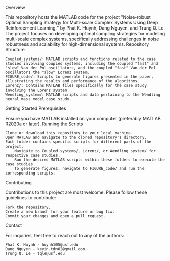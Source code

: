 Overview

This repository hosts the MATLAB code for the project "Noise-robust Optimal Sampling Strategy for Multi-scale Complex Systems Using Deep Reinforcement Learning," by Phat K. Huynh, Dang Nguyen, and Trung Q. Le. The project focuses on developing optimal sampling strategies for modeling multi-scale complex systems, specifically addressing challenges in noise robustness and scalability for high-dimensional systems.
Repository Structure

    Coupled_systems/: MATLAB scripts and functions related to the case studies involving coupled systems, including the coupled "fast" and "slow" Van der Pol oscillators, and the coupled "fast" Van der Pol oscillators the "slow" Lorenz system.
    FIGURE_code/: Scripts to generate figures presented in the paper, illustrating the results and performance of the algorithms.
    Lorenz/: Contains MATLAB files specifically for the case study involving the Lorenz system.
    Wendling_system/: MATLAB scripts and data pertaining to the Wendling neural mass model case study.

Getting Started
Prerequisites

Ensure you have MATLAB installed on your computer (preferably MATLAB R2020a or later).
Running the Scripts

    Clone or download this repository to your local machine.
    Open MATLAB and navigate to the cloned repository's directory.
    Each folder contains specific scripts for different parts of the project:
        Navigate to Coupled_systems/, Lorenz/, or Wendling_system/ for respective case studies.
        Run the desired MATLAB scripts within these folders to execute the case studies.
        To generate figures, navigate to FIGURE_code/ and run the corresponding scripts.

Contributing

Contributions to this project are most welcome. Please follow these guidelines to contribute:

    Fork the repository.
    Create a new branch for your feature or bug fix.
    Commit your changes and open a pull request.

Contact

For inquiries, feel free to reach out to any of the authors:

    Phat K. Huynh - huynh105@usf.edu
    Dang Nguyen - kevin.tdn02@gmail.com
    Trung Q. Le - tqle@usf.edu
